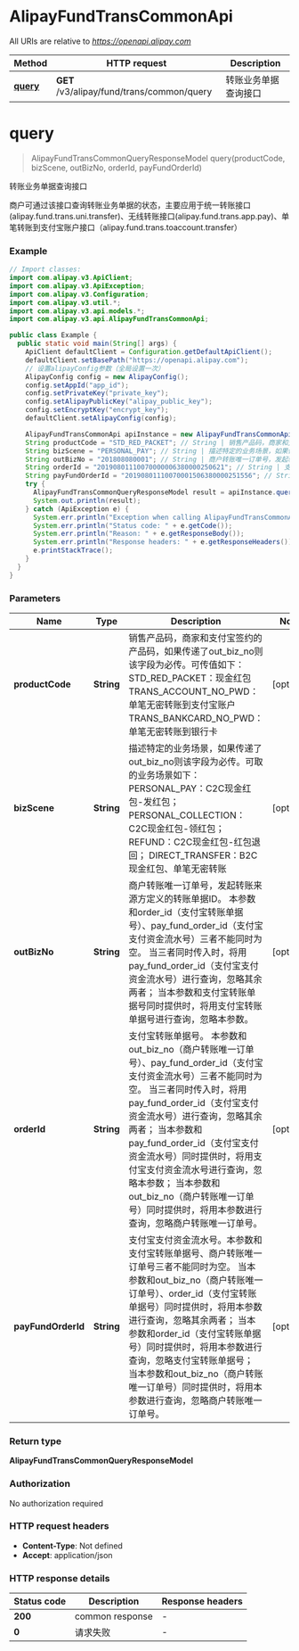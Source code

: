 # AlipayFundTransCommonApi

All URIs are relative to *https://openapi.alipay.com*

| Method | HTTP request | Description |
|------------- | ------------- | -------------|
| [**query**](AlipayFundTransCommonApi.md#query) | **GET** /v3/alipay/fund/trans/common/query | 转账业务单据查询接口 |


<a name="query"></a>
# **query**
> AlipayFundTransCommonQueryResponseModel query(productCode, bizScene, outBizNo, orderId, payFundOrderId)

转账业务单据查询接口

商户可通过该接口查询转账业务单据的状态，主要应用于统一转账接口(alipay.fund.trans.uni.transfer)、无线转账接口(alipay.fund.trans.app.pay)、单笔转账到支付宝账户接口（alipay.fund.trans.toaccount.transfer）

### Example
```java
// Import classes:
import com.alipay.v3.ApiClient;
import com.alipay.v3.ApiException;
import com.alipay.v3.Configuration;
import com.alipay.v3.util.*;
import com.alipay.v3.api.models.*;
import com.alipay.v3.api.AlipayFundTransCommonApi;

public class Example {
  public static void main(String[] args) {
    ApiClient defaultClient = Configuration.getDefaultApiClient();
    defaultClient.setBasePath("https://openapi.alipay.com");
    // 设置alipayConfig参数（全局设置一次）
    AlipayConfig config = new AlipayConfig();
    config.setAppId("app_id");
    config.setPrivateKey("private_key");
    config.setAlipayPublicKey("alipay_public_key");
    config.setEncryptKey("encrypt_key");
    defaultClient.setAlipayConfig(config);

    AlipayFundTransCommonApi apiInstance = new AlipayFundTransCommonApi(defaultClient);
    String productCode = "STD_RED_PACKET"; // String | 销售产品码，商家和支付宝签约的产品码，如果传递了out_biz_no则该字段为必传。可传值如下： STD_RED_PACKET：现金红包 TRANS_ACCOUNT_NO_PWD：单笔无密转账到支付宝账户 TRANS_BANKCARD_NO_PWD：单笔无密转账到银行卡
    String bizScene = "PERSONAL_PAY"; // String | 描述特定的业务场景，如果传递了out_biz_no则该字段为必传。可取的业务场景如下：  PERSONAL_PAY：C2C现金红包-发红包；  PERSONAL_COLLECTION：C2C现金红包-领红包；  REFUND：C2C现金红包-红包退回；  DIRECT_TRANSFER：B2C现金红包、单笔无密转账
    String outBizNo = "201808080001"; // String | 商户转账唯一订单号，发起转账来源方定义的转账单据ID。  本参数和order_id（支付宝转账单据号）、pay_fund_order_id（支付宝支付资金流水号）三者不能同时为空。 当三者同时传入时，将用pay_fund_order_id（支付宝支付资金流水号）进行查询，忽略其余两者； 当本参数和支付宝转账单据号同时提供时，将用支付宝转账单据号进行查询，忽略本参数。
    String orderId = "20190801110070000006380000250621"; // String | 支付宝转账单据号。 本参数和out_biz_no（商户转账唯一订单号）、pay_fund_order_id（支付宝支付资金流水号）三者不能同时为空。  当三者同时传入时，将用pay_fund_order_id（支付宝支付资金流水号）进行查询，忽略其余两者； 当本参数和pay_fund_order_id（支付宝支付资金流水号）同时提供时，将用支付宝支付资金流水号进行查询，忽略本参数；  当本参数和out_biz_no（商户转账唯一订单号）同时提供时，将用本参数进行查询，忽略商户转账唯一订单号。
    String payFundOrderId = "20190801110070001506380000251556"; // String | 支付宝支付资金流水号。本参数和支付宝转账单据号、商户转账唯一订单号三者不能同时为空。  当本参数和out_biz_no（商户转账唯一订单号）、order_id（支付宝转账单据号）同时提供时，将用本参数进行查询，忽略其余两者； 当本参数和order_id（支付宝转账单据号）同时提供时，将用本参数进行查询，忽略支付宝转账单据号；  当本参数和out_biz_no（商户转账唯一订单号）同时提供时，将用本参数进行查询，忽略商户转账唯一订单号。
    try {
      AlipayFundTransCommonQueryResponseModel result = apiInstance.query(productCode, bizScene, outBizNo, orderId, payFundOrderId);
      System.out.println(result);
    } catch (ApiException e) {
      System.err.println("Exception when calling AlipayFundTransCommonApi#query");
      System.err.println("Status code: " + e.getCode());
      System.err.println("Reason: " + e.getResponseBody());
      System.err.println("Response headers: " + e.getResponseHeaders());
      e.printStackTrace();
    }
  }
}
```

### Parameters

| Name | Type | Description  | Notes |
|------------- | ------------- | ------------- | -------------|
| **productCode** | **String**| 销售产品码，商家和支付宝签约的产品码，如果传递了out_biz_no则该字段为必传。可传值如下： STD_RED_PACKET：现金红包 TRANS_ACCOUNT_NO_PWD：单笔无密转账到支付宝账户 TRANS_BANKCARD_NO_PWD：单笔无密转账到银行卡 | [optional] |
| **bizScene** | **String**| 描述特定的业务场景，如果传递了out_biz_no则该字段为必传。可取的业务场景如下：  PERSONAL_PAY：C2C现金红包-发红包；  PERSONAL_COLLECTION：C2C现金红包-领红包；  REFUND：C2C现金红包-红包退回；  DIRECT_TRANSFER：B2C现金红包、单笔无密转账 | [optional] |
| **outBizNo** | **String**| 商户转账唯一订单号，发起转账来源方定义的转账单据ID。  本参数和order_id（支付宝转账单据号）、pay_fund_order_id（支付宝支付资金流水号）三者不能同时为空。 当三者同时传入时，将用pay_fund_order_id（支付宝支付资金流水号）进行查询，忽略其余两者； 当本参数和支付宝转账单据号同时提供时，将用支付宝转账单据号进行查询，忽略本参数。 | [optional] |
| **orderId** | **String**| 支付宝转账单据号。 本参数和out_biz_no（商户转账唯一订单号）、pay_fund_order_id（支付宝支付资金流水号）三者不能同时为空。  当三者同时传入时，将用pay_fund_order_id（支付宝支付资金流水号）进行查询，忽略其余两者； 当本参数和pay_fund_order_id（支付宝支付资金流水号）同时提供时，将用支付宝支付资金流水号进行查询，忽略本参数；  当本参数和out_biz_no（商户转账唯一订单号）同时提供时，将用本参数进行查询，忽略商户转账唯一订单号。 | [optional] |
| **payFundOrderId** | **String**| 支付宝支付资金流水号。本参数和支付宝转账单据号、商户转账唯一订单号三者不能同时为空。  当本参数和out_biz_no（商户转账唯一订单号）、order_id（支付宝转账单据号）同时提供时，将用本参数进行查询，忽略其余两者； 当本参数和order_id（支付宝转账单据号）同时提供时，将用本参数进行查询，忽略支付宝转账单据号；  当本参数和out_biz_no（商户转账唯一订单号）同时提供时，将用本参数进行查询，忽略商户转账唯一订单号。 | [optional] |

### Return type

**AlipayFundTransCommonQueryResponseModel**

### Authorization

No authorization required

### HTTP request headers

 - **Content-Type**: Not defined
 - **Accept**: application/json

### HTTP response details
| Status code | Description | Response headers |
|-------------|-------------|------------------|
| **200** | common response |  -  |
| **0** | 请求失败 |  -  |

